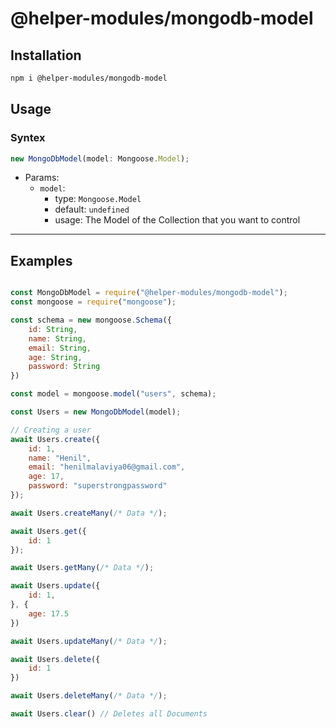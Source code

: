 # @helper-modules/mongodb-model


## Installation

```bash
npm i @helper-modules/mongodb-model
```

## Usage

### Syntex
```js
new MongoDbModel(model: Mongoose.Model);
```

- Params:
    - `model`: 
        - type: `Mongoose.Model`
        - default: `undefined`
        - usage: The Model of the Collection that you want to control

-------

## Examples

```js

const MongoDbModel = require("@helper-modules/mongodb-model");
const mongoose = require("mongoose");

const schema = new mongoose.Schema({
    id: String,
    name: String,
    email: String,
    age: String,
    password: String
})

const model = mongoose.model("users", schema);

const Users = new MongoDbModel(model);

// Creating a user
await Users.create({
    id: 1,
    name: "Henil",
    email: "henilmalaviya06@gmail.com",
    age: 17,
    password: "superstrongpassword"
});

await Users.createMany(/* Data */);

await Users.get({
    id: 1
});

await Users.getMany(/* Data */);

await Users.update({
    id: 1,
}, {
    age: 17.5
})

await Users.updateMany(/* Data */);

await Users.delete({
    id: 1
})

await Users.deleteMany(/* Data */);

await Users.clear() // Deletes all Documents
```